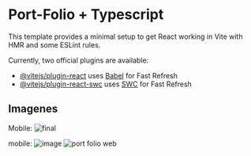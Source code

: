 # Port-Folio + Typescript

This template provides a minimal setup to get React working in Vite with HMR and some ESLint rules.

Currently, two official plugins are available:

- [@vitejs/plugin-react](https://github.com/vitejs/vite-plugin-react/blob/main/packages/plugin-react/README.md) uses [Babel](https://babeljs.io/) for Fast Refresh
- [@vitejs/plugin-react-swc](https://github.com/vitejs/vite-plugin-react-swc) uses [SWC](https://swc.rs/) for Fast Refresh

## Imagenes
Mobile:
![final](https://github.com/GonzaloTuset/Port-Folio/assets/110003160/7d5d1136-5c1f-4791-97f0-1a14bbef2d79)


mobile:
![image](https://github.com/GonzaloTuset/Port-Folio/assets/110003160/c46e6714-7065-482a-9c47-7f5696bc4435)
![port folio web](https://github.com/GonzaloTuset/Port-Folio/assets/110003160/626a92b9-d61b-451b-bac3-a76f7209141b)
